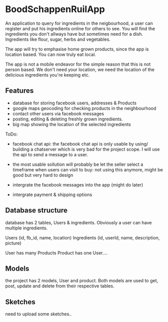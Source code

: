 BoodSchappenRuilApp
===================

An application to query for ingredients in the neigbourhood,
a user can register and put his ingredients online for others to see. 
You will find the ingredients you don't allways have but sometimes 
need for a dish. Ingredients like flour, sugar, herbs and vegetables.

The app will try to emphasise home grown products, since the app
is location based. You can now truly eat local.

The app is not a mobile endeavor for the simple reason that this is
not person based. We don't need your location, we need the location
of the delicious ingredients you're keeping etc. 

Features
--------

- database for storing facebook users, addresses & Products
- google maps geocoding for checking products in the neighbourhood
- contact other users via facebook messages
- posting, editing & deleting freshly grown ingredients.
- big map showing the location of the selected ingredients


ToDo:
- facebook chat api: the facebook chat api is only usable by using/ building a chatserver which is very bad for the project scope. I will use the api to send a message to a user.

- the most usable sollution will probably be let the seller select a timeframe
when users can visit to buy: not using this anymore, might be good but very hard to design

- intergrate the facebook messages into the app (might do later)
- intergrate payment & shipping options

Database structure
------------------

database has 2 tables, Users & ingredients.
Obviously a user can have multiple ingredients.

Users (id, fb_id, name, location)
Ingredients (id, userId, name, description, picture)

User has many Products
Product has one User....

Models
------

the project has 2 models, User and product.
Both models are used to get, post, update and delete from
their respective tables. 

Sketches
--------

need to upload some sketches..